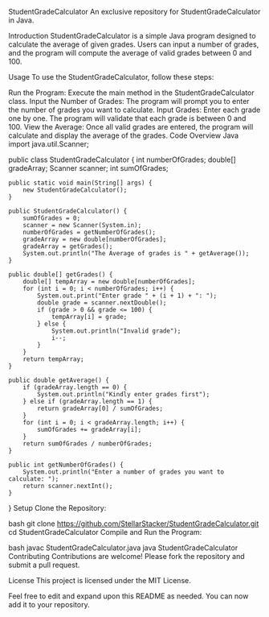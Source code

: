 StudentGradeCalculator
An exclusive repository for StudentGradeCalculator in Java.

Introduction
StudentGradeCalculator is a simple Java program designed to calculate the average of given grades. Users can input a number of grades, and the program will compute the average of valid grades between 0 and 100.

Usage
To use the StudentGradeCalculator, follow these steps:

Run the Program: Execute the main method in the StudentGradeCalculator class.
Input the Number of Grades: The program will prompt you to enter the number of grades you want to calculate.
Input Grades: Enter each grade one by one. The program will validate that each grade is between 0 and 100.
View the Average: Once all valid grades are entered, the program will calculate and display the average of the grades.
Code Overview
Java
import java.util.Scanner;

public class StudentGradeCalculator {
    int numberOfGrades;
    double[] gradeArray;
    Scanner scanner;
    int sumOfGrades;

    public static void main(String[] args) {
        new StudentGradeCalculator();
    }

    public StudentGradeCalculator() {
        sumOfGrades = 0;
        scanner = new Scanner(System.in);
        numberOfGrades = getNumberOfGrades();
        gradeArray = new double[numberOfGrades];
        gradeArray = getGrades();
        System.out.println("The Average of grades is " + getAverage());
    }

    public double[] getGrades() {
        double[] tempArray = new double[numberOfGrades];
        for (int i = 0; i < numberOfGrades; i++) {
            System.out.print("Enter grade " + (i + 1) + ": ");
            double grade = scanner.nextDouble();
            if (grade > 0 && grade <= 100) {
                tempArray[i] = grade;
            } else {
                System.out.println("Invalid grade");
                i--;
            }
        }
        return tempArray;
    }

    public double getAverage() {
        if (gradeArray.length == 0) {
            System.out.println("Kindly enter grades first");
        } else if (gradeArray.length == 1) {
            return gradeArray[0] / sumOfGrades;
        }
        for (int i = 0; i < gradeArray.length; i++) {
            sumOfGrades += gradeArray[i];
        }
        return sumOfGrades / numberOfGrades;
    }

    public int getNumberOfGrades() {
        System.out.println("Enter a number of grades you want to calculate: ");
        return scanner.nextInt();
    }
}
Setup
Clone the Repository:

bash
git clone https://github.com/StellarStacker/StudentGradeCalculator.git
cd StudentGradeCalculator
Compile and Run the Program:

bash
javac StudentGradeCalculator.java
java StudentGradeCalculator
Contributing
Contributions are welcome! Please fork the repository and submit a pull request.

License
This project is licensed under the MIT License.

Feel free to edit and expand upon this README as needed. You can now add it to your repository.
